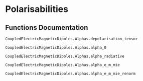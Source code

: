 # Polarisabilities

## Functions Documentation
```@docs
CoupledElectricMagneticDipoles.Alphas.depolarisation_tensor
```

```@docs
CoupledElectricMagneticDipoles.Alphas.alpha_0
```

```@docs
CoupledElectricMagneticDipoles.Alphas.alpha_radiative
```

```@docs
CoupledElectricMagneticDipoles.Alphas.alpha_e_m_mie
```

```@docs
CoupledElectricMagneticDipoles.Alphas.alpha_e_m_mie_renorm
```